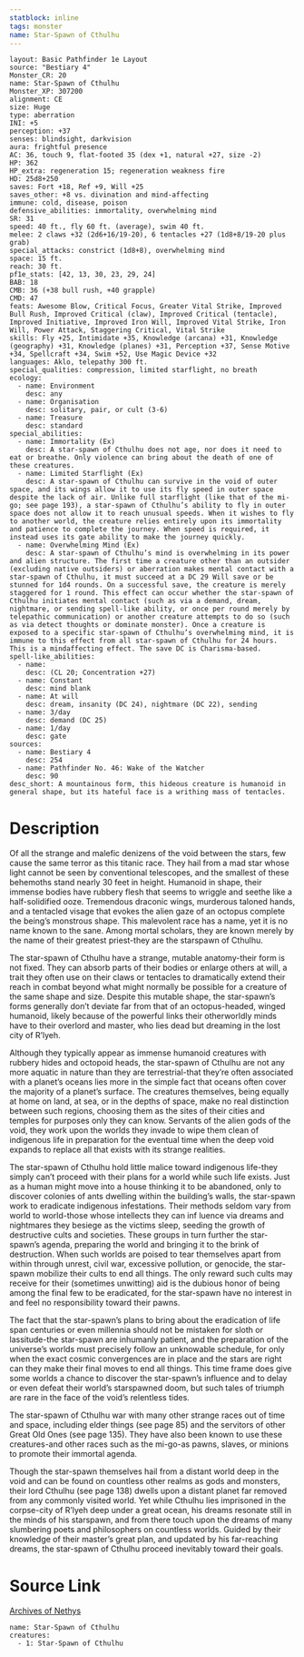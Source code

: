 ```yaml
---
statblock: inline
tags: monster
name: Star-Spawn of Cthulhu
---
```

```statblock
layout: Basic Pathfinder 1e Layout
source: "Bestiary 4"
Monster_CR: 20
name: Star-Spawn of Cthulhu
Monster_XP: 307200
alignment: CE
size: Huge
type: aberration
INI: +5
perception: +37
senses: blindsight, darkvision
aura: frightful presence
AC: 36, touch 9, flat-footed 35 (dex +1, natural +27, size -2)
HP: 362
HP_extra: regeneration 15; regeneration weakness fire
HD: 25d8+250
saves: Fort +18, Ref +9, Will +25
saves_other: +8 vs. divination and mind-affecting
immune: cold, disease, poison
defensive_abilities: immortality, overwhelming mind
SR: 31
speed: 40 ft., fly 60 ft. (average), swim 40 ft.
melee: 2 claws +32 (2d6+16/19-20), 6 tentacles +27 (1d8+8/19-20 plus grab)
special_attacks: constrict (1d8+8), overwhelming mind
space: 15 ft.
reach: 30 ft.
pf1e_stats: [42, 13, 30, 23, 29, 24]
BAB: 18
CMB: 36 (+38 bull rush, +40 grapple)
CMD: 47
feats: Awesome Blow, Critical Focus, Greater Vital Strike, Improved Bull Rush, Improved Critical (claw), Improved Critical (tentacle), Improved Initiative, Improved Iron Will, Improved Vital Strike, Iron Will, Power Attack, Staggering Critical, Vital Strike
skills: Fly +25, Intimidate +35, Knowledge (arcana) +31, Knowledge (geography) +31, Knowledge (planes) +31, Perception +37, Sense Motive +34, Spellcraft +34, Swim +52, Use Magic Device +32
languages: Aklo, telepathy 300 ft.
special_qualities: compression, limited starflight, no breath
ecology:
  - name: Environment
    desc: any
  - name: Organisation
    desc: solitary, pair, or cult (3-6)
  - name: Treasure
    desc: standard
special_abilities:
  - name: Immortality (Ex)
    desc: A star-spawn of Cthulhu does not age, nor does it need to eat or breathe. Only violence can bring about the death of one of these creatures.
  - name: Limited Starflight (Ex)
    desc: A star-spawn of Cthulhu can survive in the void of outer space, and its wings allow it to use its fly speed in outer space despite the lack of air. Unlike full starflight (like that of the mi-go; see page 193), a star-spawn of Cthulhu’s ability to fly in outer space does not allow it to reach unusual speeds. When it wishes to fly to another world, the creature relies entirely upon its immortality and patience to complete the journey. When speed is required, it instead uses its gate ability to make the journey quickly.
  - name: Overwhelming Mind (Ex)
    desc: A star-spawn of Cthulhu’s mind is overwhelming in its power and alien structure. The first time a creature other than an outsider (excluding native outsiders) or aberration makes mental contact with a star-spawn of Cthulhu, it must succeed at a DC 29 Will save or be stunned for 1d4 rounds. On a successful save, the creature is merely staggered for 1 round. This effect can occur whether the star-spawn of Cthulhu initiates mental contact (such as via a demand, dream, nightmare, or sending spell-like ability, or once per round merely by telepathic communication) or another creature attempts to do so (such as via detect thoughts or dominate monster). Once a creature is exposed to a specific star-spawn of Cthulhu’s overwhelming mind, it is immune to this effect from all star-spawn of Cthulhu for 24 hours. This is a mindaffecting effect. The save DC is Charisma-based.
spell-like_abilities:
  - name:
    desc: (CL 20; Concentration +27)
  - name: Constant
    desc: mind blank
  - name: At will
    desc: dream, insanity (DC 24), nightmare (DC 22), sending
  - name: 3/day
    desc: demand (DC 25)
  - name: 1/day
    desc: gate
sources:
  - name: Bestiary 4
    desc: 254
  - name: Pathfinder No. 46: Wake of the Watcher
    desc: 90
desc_short: A mountainous form, this hideous creature is humanoid in general shape, but its hateful face is a writhing mass of tentacles.
```
# Description
Of all the strange and malefic denizens of the void between the stars, few cause the same terror as this titanic race. They hail from a mad star whose light cannot be seen by conventional telescopes, and the smallest of these behemoths stand nearly 30 feet in height. Humanoid in shape, their immense bodies have rubbery flesh that seems to wriggle and seethe like a half-solidified ooze. Tremendous draconic wings, murderous taloned hands, and a tentacled visage that evokes the alien gaze of an octopus complete the being’s monstrous shape. This malevolent race has a name, yet it is no name known to the sane. Among mortal scholars, they are known merely by the name of their greatest priest-they are the starspawn of Cthulhu.

The star-spawn of Cthulhu have a strange, mutable anatomy-their form is not fixed. They can absorb parts of their bodies or enlarge others at will, a trait they often use on their claws or tentacles to dramatically extend their reach in combat beyond what might normally be possible for a creature of the same shape and size. Despite this mutable shape, the star-spawn’s forms generally don’t deviate far from that of an octopus-headed, winged humanoid, likely because of the powerful links their otherworldly minds have to their overlord and master, who lies dead but dreaming in the lost city of R’lyeh.

Although they typically appear as immense humanoid creatures with rubbery hides and octopoid heads, the star-spawn of Cthulhu are not any more aquatic in nature than they are terrestrial-that they’re often associated with a planet’s oceans lies more in the simple fact that oceans often cover the majority of a planet’s surface. The creatures themselves, being equally at home on land, at sea, or in the depths of space, make no real distinction between such regions, choosing them as the sites of their cities and temples for purposes only they can know. Servants of the alien gods of the void, they work upon the worlds they invade to wipe them clean of indigenous life in preparation for the eventual time when the deep void expands to replace all that exists with its strange realities.

The star-spawn of Cthulhu hold little malice toward indigenous life-they simply can’t proceed with their plans for a world while such life exists. Just as a human might move into a house thinking it to be abandoned, only to discover colonies of ants dwelling within the building’s walls, the star-spawn work to eradicate indigenous infestations. Their methods seldom vary from world to world-those whose intellects they can inf luence via dreams and nightmares they besiege as the victims sleep, seeding the growth of destructive cults and societies. These groups in turn further the star-spawn’s agenda, preparing the world and bringing it to the brink of destruction. When such worlds are poised to tear themselves apart from within through unrest, civil war, excessive pollution, or genocide, the star-spawn mobilize their cults to end all things. The only reward such cults may receive for their (sometimes unwitting) aid is the dubious honor of being among the final few to be eradicated, for the star-spawn have no interest in and feel no responsibility toward their pawns.

The fact that the star-spawn’s plans to bring about the eradication of life span centuries or even millennia should not be mistaken for sloth or lassitude-the star-spawn are inhumanly patient, and the preparation of the universe’s worlds must precisely follow an unknowable schedule, for only when the exact cosmic convergences are in place and the stars are right can they make their final moves to end all things. This time frame does give some worlds a chance to discover the star-spawn’s influence and to delay or even defeat their world’s starspawned doom, but such tales of triumph are rare in the face of the void’s relentless tides.

The star-spawn of Cthulhu war with many other strange races out of time and space, including elder things (see page 85) and the servitors of other Great Old Ones (see page 135). They have also been known to use these creatures-and other races such as the mi-go-as pawns, slaves, or minions to promote their immortal agenda.

Though the star-spawn themselves hail from a distant world deep in the void and can be found on countless other realms as gods and monsters, their lord Cthulhu (see page 138) dwells upon a distant planet far removed from any commonly visited world. Yet while Cthulhu lies imprisoned in the corpse-city of R’lyeh deep under a great ocean, his dreams resonate still in the minds of his starspawn, and from there touch upon the dreams of many slumbering poets and philosophers on countless worlds. Guided by their knowledge of their master’s great plan, and updated by his far-reaching dreams, the star-spawn of Cthulhu proceed inevitably toward their goals.
# Source Link
[Archives of Nethys](https://aonprd.com/MonsterDisplay.aspx?ItemName=Star-Spawn%20of%20Cthulhu)
```encounter-table
name: Star-Spawn of Cthulhu
creatures:
  - 1: Star-Spawn of Cthulhu
```
